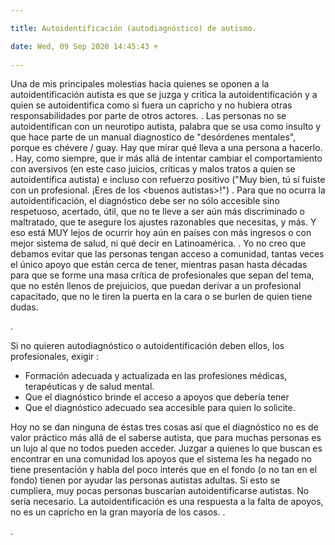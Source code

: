 ```yaml
---

title: Autoidentificación (autodiagnóstico) de autismo.

date: Wed, 09 Sep 2020 14:45:43 +
 
---
```

Una de mis principales molestias hacia quienes se oponen a la autoidentificación autista es que se juzga y critica la autoidentificación y a quien se autoidentifica como si fuera un capricho y no hubiera otras responsabilidades por parte de otros actores.
.
Las personas no se autoidentifican con un neurotipo autista, palabra que se usa como insulto y que hace parte de un manual diagnostico de "desórdenes mentales", porque es chévere / guay. Hay que mirar qué lleva a una persona a hacerlo.
.
Hay, como siempre, que ir más allá de intentar cambiar el comportamiento con aversivos (en este caso juicios, críticas y malos tratos a quien se autoidentifica autista) e incluso con refuerzo positivo ("Muy bien, tú sí fuiste con un profesional. ¡Eres de los &lt;buenos autistas&gt;!")
.
Para que no ocurra la autoidentificación, el diagnóstico debe ser no sólo accesible sino respetuoso, acertado, útil, que no te lleve a ser aún más discriminado o maltratado, que te asegure los ajustes razonables que necesitas, y más. Y eso está MUY lejos de ocurrir hoy aún en países con más ingresos o con mejor sistema de salud, ni qué decir en Latinoamérica.
.
Yo no creo que debamos evitar que las personas tengan acceso a comunidad, tantas veces el único apoyo que están cerca de tener, mientras pasan hasta décadas para que se forme una masa crítica de profesionales que sepan del tema, que no estén llenos de prejuicios, que puedan derivar a un profesional capacitado, que no le tiren la puerta en la cara o se burlen de quien tiene dudas.

.

Si no quieren autodiagnóstico o autoidentificación deben ellos, los profesionales, exigir :
- Formación adecuada y actualizada en las profesiones médicas, terapéuticas y de salud mental.
- Que el diagnóstico brinde el acceso a apoyos que debería tener
- Que el diagnóstico adecuado sea accesible para quien lo solicite.

Hoy no se dan ninguna de éstas tres cosas así que el diagnóstico no es de valor práctico más allá de el saberse autista, que para muchas personas es un lujo al que no todos pueden acceder.
Juzgar a quienes lo que buscan es encontrar en una comunidad los apoyos que el sistema les ha negado no tiene presentación y habla del poco interés que en el fondo (o no tan en el fondo) tienen por ayudar las personas autistas adultas.
Si esto se cumpliera, muy pocas personas buscarían autoidentificarse autistas. No sería necesario. La autoidentificación es una respuesta a la falta de apoyos, no es un capricho en la gran mayoría de los casos.
.


.
